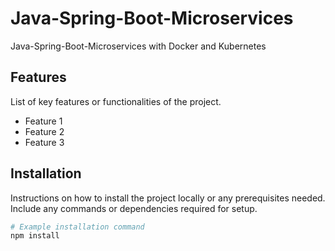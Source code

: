 # Java-Spring-Boot-Microservices
Java-Spring-Boot-Microservices with Docker and Kubernetes

## Features

List of key features or functionalities of the project.

- Feature 1
- Feature 2
- Feature 3

## Installation

Instructions on how to install the project locally or any prerequisites needed. Include any commands or dependencies required for setup.

```bash
# Example installation command
npm install
